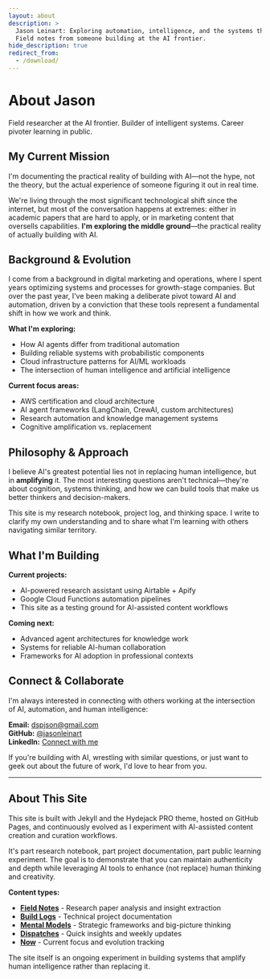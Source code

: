 ```yaml
---
layout: about
description: >
  Jason Leinart: Exploring automation, intelligence, and the systems that shape our future.
  Field notes from someone building at the AI frontier.
hide_description: true
redirect_from:
  - /download/
---
```


# About Jason

Field researcher at the AI frontier. Builder of intelligent systems. Career pivoter learning in public.

<!--author-->

## My Current Mission

I'm documenting the practical reality of building with AI—not the hype, not the theory, but the actual experience of someone figuring it out in real time.

We're living through the most significant technological shift since the internet, but most of the conversation happens at extremes: either in academic papers that are hard to apply, or in marketing content that oversells capabilities. **I'm exploring the middle ground**—the practical reality of actually building with AI.

## Background & Evolution

I come from a background in digital marketing and operations, where I spent years optimizing systems and processes for growth-stage companies. But over the past year, I've been making a deliberate pivot toward AI and automation, driven by a conviction that these tools represent a fundamental shift in how we work and think.

**What I'm exploring:**
- How AI agents differ from traditional automation 
- Building reliable systems with probabilistic components
- Cloud infrastructure patterns for AI/ML workloads  
- The intersection of human intelligence and artificial intelligence

**Current focus areas:**
- AWS certification and cloud architecture
- AI agent frameworks (LangChain, CrewAI, custom architectures)
- Research automation and knowledge management systems
- Cognitive amplification vs. replacement

## Philosophy & Approach

I believe AI's greatest potential lies not in replacing human intelligence, but in **amplifying** it. The most interesting questions aren't technical—they're about cognition, systems thinking, and how we can build tools that make us better thinkers and decision-makers.

This site is my research notebook, project log, and thinking space. I write to clarify my own understanding and to share what I'm learning with others navigating similar territory.

## What I'm Building

**Current projects:**
- AI-powered research assistant using Airtable + Apify
- Google Cloud Functions automation pipelines  
- This site as a testing ground for AI-assisted content workflows

**Coming next:**
- Advanced agent architectures for knowledge work
- Systems for reliable AI-human collaboration
- Frameworks for AI adoption in professional contexts

## Connect & Collaborate

I'm always interested in connecting with others working at the intersection of AI, automation, and human intelligence:

**Email:** dspjson@gmail.com  
**GitHub:** [@jasonleinart](https://github.com/jasonleinart)  
**LinkedIn:** [Connect with me](https://linkedin.com/in/jason-leinart)

If you're building with AI, wrestling with similar questions, or just want to geek out about the future of work, I'd love to hear from you.

---

## About This Site

This site is built with Jekyll and the Hydejack PRO theme, hosted on GitHub Pages, and continuously evolved as I experiment with AI-assisted content creation and curation workflows.

It's part research notebook, part project documentation, part public learning experiment. The goal is to demonstrate that you can maintain authenticity and depth while leveraging AI tools to enhance (not replace) human thinking and creativity.

**Content types:**
- **[Field Notes](/field-notes/)** - Research paper analysis and insight extraction
- **[Build Logs](/build-logs/)** - Technical project documentation  
- **[Mental Models](/mental-models/)** - Strategic frameworks and big-picture thinking
- **[Dispatches](/dispatches/)** - Quick insights and weekly updates
- **[Now](/now/)** - Current focus and evolution tracking

The site itself is an ongoing experiment in building systems that amplify human intelligence rather than replacing it.
